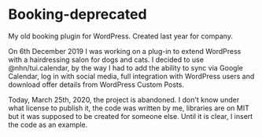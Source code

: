 # Booking-deprecated
My old booking plugin for WordPress. Created last year for company.

On 6th December 2019 I was working on a plug-in to extend WordPress with a hairdressing salon for dogs and cats. I decided to use @nhn/tui.calendar, by the way I had to add the ability to sync via Google Calendar, log in with social media, full integration with WordPress users and download offer details from WordPress Custom Posts.

Today, March 25th, 2020, the project is abandoned. I don't know under what license to publish it, the code was written by me, libraries are on MIT but it was supposed to be created for someone else. Until it is clear, I insert the code as an example.
